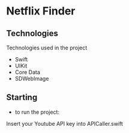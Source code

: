 # Netflix Finder



## Technologies

Technologies used in the project

* Swift
* UIKit
* Core Data
* SDWebImage

## Starting

* to run the project:

Insert your Youtube API key into APICaller.swift
